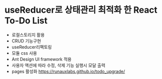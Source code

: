 # useReducer로 상태관리 최적화 한 React To-Do List #

* 로컬스토리지 활용
* CRUD 기능구현
* useReducer리팩토링
* 모듈 css 사용
* Ant Design UI framework 적용
* 사용자 액션에 따라 수정, 삭제 기능 실행시 모달 출력
* pages 활성화 https://runauxlabs.github.io/todo_upgrade/
